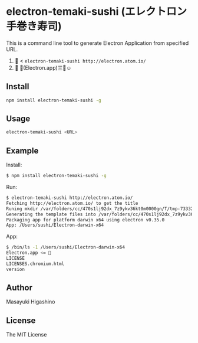 # electron-temaki-sushi (エレクトロン手巻き寿司)

This is a command line tool to generate Electron Application from specified URL.

1. 🙋 < `electron-temaki-sushi http://electron.atom.io/`
2. 🙆 🍣(Electron.app)三👏☺️

## Install

```bash
npm install electron-temaki-sushi -g
```

## Usage

```bash
electron-temaki-sushi <URL>
```

## Example

Install:

```bash
$ npm install electron-temaki-sushi -g
```

Run:

```bash
$ electron-temaki-sushi http://electron.atom.io/
Fetching http://electron.atom.io/ to get the title
Runing mkdir /var/folders/cc/470s1lj92dx_7z9ykv36kt0m0000gn/T/tmp-73332nNcFKchDwSq
Generating the template files into /var/folders/cc/470s1lj92dx_7z9ykv36kt0m0000gn/T/tmp-73332nNcFKchDwSq/src
Packaging app for platform darwin x64 using electron v0.35.0
App: /Users/sushi/Electron-darwin-x64
```

App:

```bash
$ /bin/ls -1 /Users/sushi/Electron-darwin-x64
Electron.app <= 🍣
LICENSE
LICENSES.chromium.html
version
```

## Author

Masayuki Higashino

## License

The MIT License
